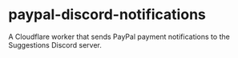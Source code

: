 # paypal-discord-notifications
A Cloudflare worker that sends PayPal payment notifications to the Suggestions Discord server.
